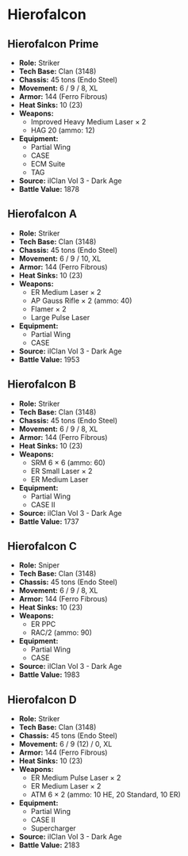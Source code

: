 # Hierofalcon
## Hierofalcon Prime
- **Role:** Striker
- **Tech Base:** Clan (3148)
- **Chassis:** 45 tons (Endo Steel)
- **Movement:** 6 / 9 / 8, XL
- **Armor:** 144 (Ferro Fibrous)
- **Heat Sinks:** 10 (23)
- **Weapons:**
  - Improved Heavy Medium Laser × 2
  - HAG 20 (ammo: 12)
- **Equipment:**
  - Partial Wing
  - CASE
  - ECM Suite
  - TAG
- **Source:** ilClan Vol 3 - Dark Age
- **Battle Value:** 1878

## Hierofalcon A
- **Role:** Striker
- **Tech Base:** Clan (3148)
- **Chassis:** 45 tons (Endo Steel)
- **Movement:** 6 / 9 / 10, XL
- **Armor:** 144 (Ferro Fibrous)
- **Heat Sinks:** 10 (23)
- **Weapons:**
  - ER Medium Laser × 2
  - AP Gauss Rifle × 2 (ammo: 40)
  - Flamer × 2
  - Large Pulse Laser
- **Equipment:**
  - Partial Wing
  - CASE
- **Source:** ilClan Vol 3 - Dark Age
- **Battle Value:** 1953

## Hierofalcon B
- **Role:** Striker
- **Tech Base:** Clan (3148)
- **Chassis:** 45 tons (Endo Steel)
- **Movement:** 6 / 9 / 8, XL
- **Armor:** 144 (Ferro Fibrous)
- **Heat Sinks:** 10 (23)
- **Weapons:**
  - SRM 6 × 6 (ammo: 60)
  - ER Small Laser × 2
  - ER Medium Laser
- **Equipment:**
  - Partial Wing
  - CASE II
- **Source:** ilClan Vol 3 - Dark Age
- **Battle Value:** 1737

## Hierofalcon C
- **Role:** Sniper
- **Tech Base:** Clan (3148)
- **Chassis:** 45 tons (Endo Steel)
- **Movement:** 6 / 9 / 8, XL
- **Armor:** 144 (Ferro Fibrous)
- **Heat Sinks:** 10 (23)
- **Weapons:**
  - ER PPC
  - RAC/2 (ammo: 90)
- **Equipment:**
  - Partial Wing
  - CASE
- **Source:** ilClan Vol 3 - Dark Age
- **Battle Value:** 1983

## Hierofalcon D
- **Role:** Striker
- **Tech Base:** Clan (3148)
- **Chassis:** 45 tons (Endo Steel)
- **Movement:** 6 / 9 (12) / 0, XL
- **Armor:** 144 (Ferro Fibrous)
- **Heat Sinks:** 10 (23)
- **Weapons:**
  - ER Medium Pulse Laser × 2
  - ER Medium Laser × 2
  - ATM 6 × 2 (ammo: 10 HE, 20 Standard, 10 ER)
- **Equipment:**
  - Partial Wing
  - CASE II
  - Supercharger
- **Source:** ilClan Vol 3 - Dark Age
- **Battle Value:** 2183

